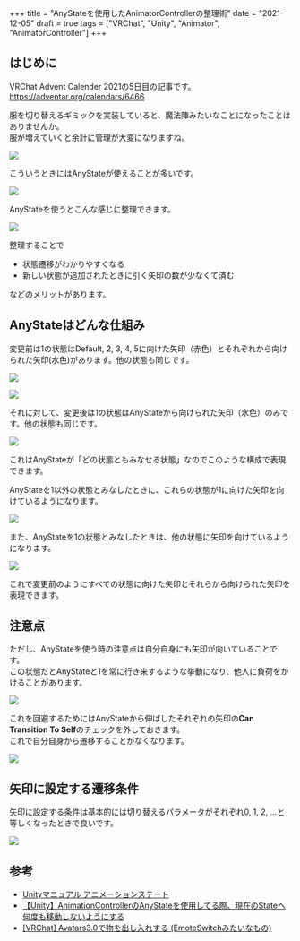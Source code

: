 +++
title = "AnyStateを使用したAnimatorControllerの整理術"
date = "2021-12-05"
draft = true
tags = ["VRChat", "Unity", "Animator", "AnimatorController"]
+++

## はじめに

VRChat Advent Calender 2021の5日目の記事です。
https://adventar.org/calendars/6466

服を切り替えるギミックを実装していると、魔法陣みたいなことになったことはありませんか。  
服が増えていくと余計に管理が大変になりますね。

![](/images/posts/vrchat_advent_calender_2021/magic_states.png)

こういうときにはAnyStateが使えることが多いです。

![](/images/posts/vrchat_advent_calender_2021/any_state.png)

AnyStateを使うとこんな感じに整理できます。

![](/images/posts/vrchat_advent_calender_2021/magic_states_after.png)

整理することで
* 状態遷移がわかりやすくなる
* 新しい状態が追加されたときに引く矢印の数が少なくて済む

などのメリットがあります。

## AnyStateはどんな仕組み

変更前は1の状態はDefault, 2, 3, 4, 5に向けた矢印（赤色）とそれぞれから向けられた矢印(水色)があります。他の状態も同じです。

![](/images/posts/vrchat_advent_calender_2021/magic_states_1_out.png)

![](/images/posts/vrchat_advent_calender_2021/magic_states_1_in.png)

それに対して、変更後は1の状態はAnyStateから向けられた矢印（水色）のみです。他の状態も同じです。

![](/images/posts/vrchat_advent_calender_2021/magic_states_after_1.png)

これはAnyStateが「どの状態ともみなせる状態」なのでこのような構成で表現できます。

AnyStateを1以外の状態とみなしたときに、これらの状態が1に向けた矢印を向けているようになります。

![](/images/posts/vrchat_advent_calender_2021/any_state_other_than_1.png)

また、AnyStateを1の状態とみなしたときは、他の状態に矢印を向けているようになります。

![](/images/posts/vrchat_advent_calender_2021/any_state_1.png)

これで変更前のようにすべての状態に向けた矢印とそれらから向けられた矢印を表現できます。

## 注意点

ただし、AnyStateを使う時の注意点は自分自身にも矢印が向いていることです。  
この状態だとAnyStateと1を常に行き来するような挙動になり、他人に負荷をかけることがあります。

![](/images/posts/vrchat_advent_calender_2021/any_state_1_loop.png)

これを回避するためにはAnyStateから伸ばしたそれぞれの矢印の**Can Transition To Self**のチェックを外しておきます。  
これで自分自身から遷移することがなくなります。

![](/images/posts/vrchat_advent_calender_2021/can_transition_to_self.png)

## 矢印に設定する遷移条件

矢印に設定する条件は基本的には切り替えるパラメータがそれぞれ0, 1, 2, ...と等しくなったときで良いです。

![](/images/posts/vrchat_advent_calender_2021/arrows_setting.png)

## 参考
- [Unityマニュアル アニメーションステート](https://docs.unity3d.com/ja/2019.4/Manual/class-State.html)
- [【Unity】AnimationControllerのAnyStateを使用してる際、現在のStateへ何度も移動しないようにする](https://tsubakit1.hateblo.jp/entry/2017/01/13/233000)
- [[VRChat] Avatars3.0で物を出し入れする (EmoteSwitchみたいなもの)](https://gatosyocora.hatenablog.com/entry/2020/08/08/164516)
